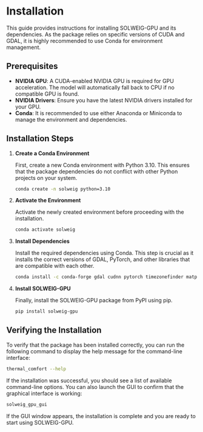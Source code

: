 # Installation

This guide provides instructions for installing SOLWEIG-GPU and its dependencies. As the package relies on specific versions of CUDA and GDAL, it is highly recommended to use Conda for environment management.

## Prerequisites

- **NVIDIA GPU**: A CUDA-enabled NVIDIA GPU is required for GPU acceleration. The model will automatically fall back to CPU if no compatible GPU is found.
- **NVIDIA Drivers**: Ensure you have the latest NVIDIA drivers installed for your GPU.
- **Conda**: It is recommended to use either Anaconda or Miniconda to manage the environment and dependencies.

## Installation Steps

1.  **Create a Conda Environment**

    First, create a new Conda environment with Python 3.10. This ensures that the package dependencies do not conflict with other Python projects on your system.

    ```bash
    conda create -n solweig python=3.10
    ```

2.  **Activate the Environment**

    Activate the newly created environment before proceeding with the installation.

    ```bash
    conda activate solweig
    ```

3.  **Install Dependencies**

    Install the required dependencies using Conda. This step is crucial as it installs the correct versions of GDAL, PyTorch, and other libraries that are compatible with each other.

    ```bash
    conda install -c conda-forge gdal cudnn pytorch timezonefinder matplotlib pyqt=5 sip
    ```

4.  **Install SOLWEIG-GPU**

    Finally, install the SOLWEIG-GPU package from PyPI using pip.

    ```bash
    pip install solweig-gpu
    ```

## Verifying the Installation

To verify that the package has been installed correctly, you can run the following command to display the help message for the command-line interface:

```bash
thermal_comfort --help
```

If the installation was successful, you should see a list of available command-line options. You can also launch the GUI to confirm that the graphical interface is working:

```bash
solweig_gpu_gui
```

If the GUI window appears, the installation is complete and you are ready to start using SOLWEIG-GPU.

